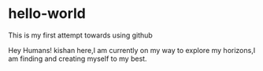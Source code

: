 # hello-world
This is my first attempt towards using github

Hey Humans!
kishan here,I am currently on my way to explore my horizons,I am finding and creating myself to my best.

